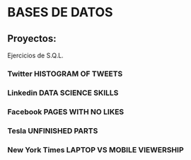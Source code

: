 # BASES DE DATOS

## Proyectos:

Ejercicios de S.Q.L.  

### Twitter HISTOGRAM OF TWEETS
### Linkedin DATA SCIENCE SKILLS
### Facebook PAGES WITH NO LIKES
### Tesla UNFINISHED PARTS
### New York Times LAPTOP VS MOBILE VIEWERSHIP
